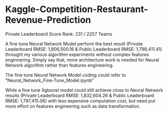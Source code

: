 # Kaggle-Competition-Restaurant-Revenue-Prediction
Private Leaderboard Score Rank:  231 / 2257 Teams

A fine tune Neural Network Model perform the best result (Private Leaderboard RMSE: 1,806,500.16 & Public Leaderboard RMSE: 1,798,411.41) throught my various algorithm experiments without complex features enginnering.
Simply say that, more architecture work is needed for Neural Network algorithm rather than features engineering.

The fine tune Neural Network Model coding could refer to "Neural_Network_Fine-Tune_Model.ipynb"

While a fine tune Xgboost model could still achieve close to Neural Network results (Private Leaderboard RMSE: 1,832,604.26 & Public Leaderboard RMSE: 1,797,415.06) with less expensive computation cost, but need put more effort on features engineering such as data transformation.
